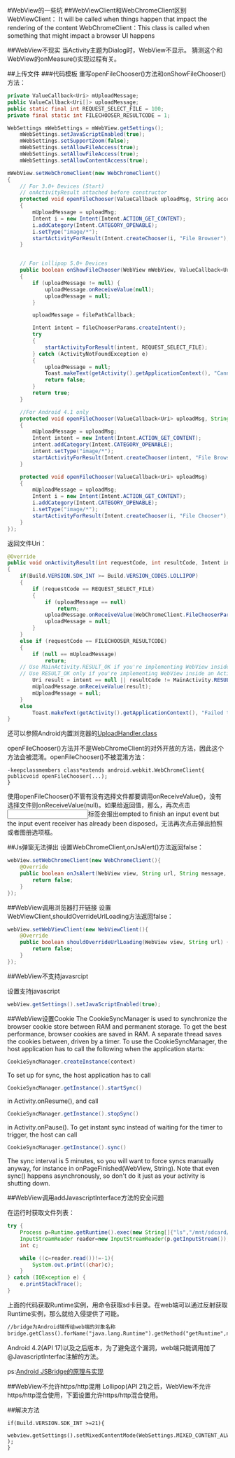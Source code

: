 ﻿#WebView的一些坑
##WebViewClient和WebChromeClient区别
WebViewClient： It will be called when things happen that impact the rendering of the content
WebChromeClient：This class is called when something that might impact a browser UI happens

##WebView不现实
当Activity主题为Dialog时，WebView不显示。
猜测这个和WebView的onMeasure()实现过程有关。

##上传文件
###代码模板
重写openFileChooser()方法和onShowFileChooser()方法：

```java
private ValueCallback<Uri> mUploadMessage;
public ValueCallback<Uri[]> uploadMessage;
public static final int REQUEST_SELECT_FILE = 100;
private final static int FILECHOOSER_RESULTCODE = 1;

WebSettings mWebSettings = mWebView.getSettings();
    mWebSettings.setJavaScriptEnabled(true);
    mWebSettings.setSupportZoom(false);
    mWebSettings.setAllowFileAccess(true);
    mWebSettings.setAllowFileAccess(true);
    mWebSettings.setAllowContentAccess(true);

mWebView.setWebChromeClient(new WebChromeClient()
{
    // For 3.0+ Devices (Start)
    // onActivityResult attached before constructor
    protected void openFileChooser(ValueCallback uploadMsg, String acceptType)
    {
        mUploadMessage = uploadMsg;
        Intent i = new Intent(Intent.ACTION_GET_CONTENT);
        i.addCategory(Intent.CATEGORY_OPENABLE);
        i.setType("image/*");
        startActivityForResult(Intent.createChooser(i, "File Browser"), FILECHOOSER_RESULTCODE);
    }


    // For Lollipop 5.0+ Devices
    public boolean onShowFileChooser(WebView mWebView, ValueCallback<Uri[]> filePathCallback, WebChromeClient.FileChooserParams fileChooserParams)
    {
        if (uploadMessage != null) {
            uploadMessage.onReceiveValue(null);
            uploadMessage = null;
        }

        uploadMessage = filePathCallback;

        Intent intent = fileChooserParams.createIntent();
        try
        {
            startActivityForResult(intent, REQUEST_SELECT_FILE);
        } catch (ActivityNotFoundException e)
        {
            uploadMessage = null;
            Toast.makeText(getActivity().getApplicationContext(), "Cannot Open File Chooser", Toast.LENGTH_LONG).show();
            return false;
        }
        return true;
    }

    //For Android 4.1 only
    protected void openFileChooser(ValueCallback<Uri> uploadMsg, String acceptType, String capture)
    {
        mUploadMessage = uploadMsg;
        Intent intent = new Intent(Intent.ACTION_GET_CONTENT);
        intent.addCategory(Intent.CATEGORY_OPENABLE);
        intent.setType("image/*");
        startActivityForResult(Intent.createChooser(intent, "File Browser"), FILECHOOSER_RESULTCODE);
    }

    protected void openFileChooser(ValueCallback<Uri> uploadMsg)
    {
        mUploadMessage = uploadMsg;
        Intent i = new Intent(Intent.ACTION_GET_CONTENT);
        i.addCategory(Intent.CATEGORY_OPENABLE);
        i.setType("image/*");
        startActivityForResult(Intent.createChooser(i, "File Chooser"), FILECHOOSER_RESULTCODE);
    }
});
```

返回文件Uri：

```java
@Override
public void onActivityResult(int requestCode, int resultCode, Intent intent)
{
    if(Build.VERSION.SDK_INT >= Build.VERSION_CODES.LOLLIPOP)
    {
        if (requestCode == REQUEST_SELECT_FILE)
        {
            if (uploadMessage == null)
                return;
            uploadMessage.onReceiveValue(WebChromeClient.FileChooserParams.parseResult(resultCode, intent));
            uploadMessage = null;
        }
    }
    else if (requestCode == FILECHOOSER_RESULTCODE)
    {
        if (null == mUploadMessage)
            return;
    // Use MainActivity.RESULT_OK if you're implementing WebView inside Fragment
    // Use RESULT_OK only if you're implementing WebView inside an Activity
        Uri result = intent == null || resultCode != MainActivity.RESULT_OK ? null : intent.getData();
        mUploadMessage.onReceiveValue(result);
        mUploadMessage = null;
    }
    else
        Toast.makeText(getActivity().getApplicationContext(), "Failed to Upload Image", Toast.LENGTH_LONG).show();
}
```

还可以参照Android内置浏览器的<a href="http://grepcode.com/file/repository.grepcode.com/java/ext/com.google.android/android-apps/4.0.4_r1.2/com/android/browser/UploadHandler.java#UploadHandler.openFileChooser%28android.webkit.ValueCallback%2Cjava.lang.String%29">UploadHandler.class</a>

openFileChooser()方法并不是WebChromeClient的对外开放的方法，因此这个方法会被混淆。openFileChooser()不被混淆方法：

```
-keepclassmembers class*extends android.webkit.WebChromeClient{
publicvoid openFileChooser(...);
}
```

使用openFileChooser()不管有没有选择文件都要调用onReceiveValue()，没有选择文件则onReceiveValue(null)。如果给返回值，那么，再次点击<input/>标签会报出empted to finish an input event but the input event receiver has already been disposed，无法再次点击弹出拍照或者图册选项框。

##Js弹窗无法弹出
设置WebChromeClient,onJsAlert()方法返回false：

```java
webView.setWebChromeClient(new WebChromeClient(){
    @Override
    public boolean onJsAlert(WebView view, String url, String message, JsResult result) {
        return false;
    }
});
```

##WebView调用浏览器打开链接
设置WebViewClient,shouldOverrideUrlLoading方法返回false：

```java
webView.setWebViewClient(new WebViewClient(){
    @Override
    public boolean shouldOverrideUrlLoading(WebView view, String url) {
        return false;
    }
});
```

##WebView不支持javasrcipt

设置支持javascript

```java
webView.getSettings().setJavaScriptEnabled(true);
```

##WebView设置Cookie
The CookieSyncManager is used to synchronize the browser cookie store between RAM and permanent storage. To get the best performance, browser cookies are saved in RAM. A separate thread saves the cookies between, driven by a timer.
To use the CookieSyncManager, the host application has to call the following when the application starts:

```java
CookieSyncManager.createInstance(context)
```

To set up for sync, the host application has to call

```java
CookieSyncManager.getInstance().startSync()
```

in Activity.onResume(), and call

```java
CookieSyncManager.getInstance().stopSync()
```

in Activity.onPause().
To get instant sync instead of waiting for the timer to trigger, the host can call

```java
CookieSyncManager.getInstance().sync()
```

The sync interval is 5 minutes, so you will want to force syncs manually anyway, for instance in onPageFinished(WebView, String). Note that even sync() happens asynchronously, so don't do it just as your activity is shutting down.

##WebView调用addJavascriptInterface方法的安全问题

在运行时获取文件列表：

```java
try {
    Process p=Runtime.getRuntime().exec(new String[]{"ls","/mnt/sdcard/"});
    InputStreamReader reader=new InputStreamReader(p.getInputStream());
    int c;

    while ((c=reader.read())!=-1){
        System.out.print((char)c);
    }
} catch (IOException e) {
    e.printStackTrace();
}
```

上面的代码获取Runtime实例，用命令获取sd卡目录。在web端可以通过反射获取Runtime实例，那么就给入侵提供了可能。

```html
//bridge为Android端传给web端的对象名称
bridge.getClass().forName("java.lang.Runtime").getMethod("getRuntime",null).invoke(null,null).exec(["ls","/mnt/sdcard/"]);
```

Android 4.2(API 17)以及之后版本，为了避免这个漏洞，web端只能调用加了@JavascriptInterfac注解的方法。

ps:<a href="http://blog.csdn.net/sbsujjbcy/article/details/50752595">Android JSBridge的原理与实现</a>

##WebView不允许https/http混用
Lollipop(API 21)之后，WebView不允许https/http混合使用，下面设置允许https/http混合使用。

##解决方法

```
if(Build.VERSION.SDK_INT >=21){
    webview.getSettings().setMixedContentMode(WebSettings.MIXED_CONTENT_ALWAYS_ALLOW );
}
```



